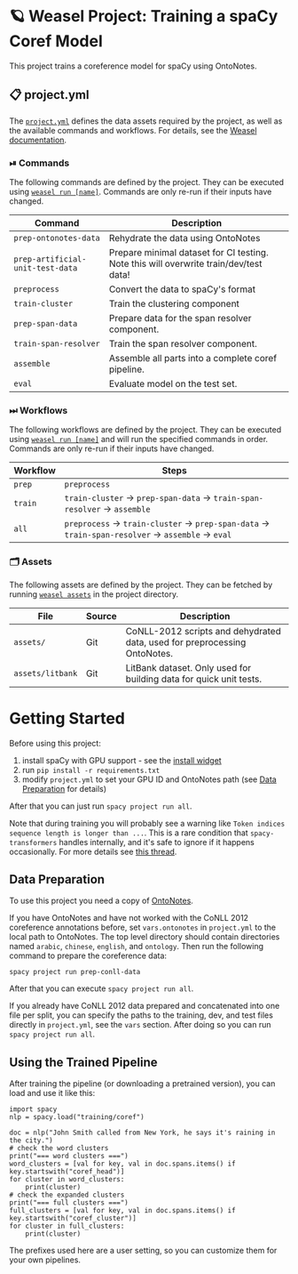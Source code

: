 <!-- WEASEL: AUTO-GENERATED DOCS START (do not remove) -->

# 🪐 Weasel Project: Training a spaCy Coref Model

This project trains a coreference model for spaCy using OntoNotes.


## 📋 project.yml

The [`project.yml`](project.yml) defines the data assets required by the
project, as well as the available commands and workflows. For details, see the
[Weasel documentation](https://github.com/explosion/weasel).

### ⏯ Commands

The following commands are defined by the project. They
can be executed using [`weasel run [name]`](https://github.com/explosion/weasel/tree/main/docs/cli.md#rocket-run).
Commands are only re-run if their inputs have changed.

| Command | Description |
| --- | --- |
| `prep-ontonotes-data` | Rehydrate the data using OntoNotes |
| `prep-artificial-unit-test-data` | Prepare minimal dataset for CI testing. Note this will overwrite train/dev/test data! |
| `preprocess` | Convert the data to spaCy's format |
| `train-cluster` | Train the clustering component |
| `prep-span-data` | Prepare data for the span resolver component. |
| `train-span-resolver` | Train the span resolver component. |
| `assemble` | Assemble all parts into a complete coref pipeline. |
| `eval` | Evaluate model on the test set. |

### ⏭ Workflows

The following workflows are defined by the project. They
can be executed using [`weasel run [name]`](https://github.com/explosion/weasel/tree/main/docs/cli.md#rocket-run)
and will run the specified commands in order. Commands are only re-run if their
inputs have changed.

| Workflow | Steps |
| --- | --- |
| `prep` | `preprocess` |
| `train` | `train-cluster` &rarr; `prep-span-data` &rarr; `train-span-resolver` &rarr; `assemble` |
| `all` | `preprocess` &rarr; `train-cluster` &rarr; `prep-span-data` &rarr; `train-span-resolver` &rarr; `assemble` &rarr; `eval` |

### 🗂 Assets

The following assets are defined by the project. They can
be fetched by running [`weasel assets`](https://github.com/explosion/weasel/tree/main/docs/cli.md#open_file_folder-assets)
in the project directory.

| File | Source | Description |
| --- | --- | --- |
| `assets/` | Git | CoNLL-2012 scripts and dehydrated data, used for preprocessing OntoNotes. |
| `assets/litbank` | Git | LitBank dataset. Only used for building data for quick unit tests. |

<!-- WEASEL: AUTO-GENERATED DOCS END (do not remove) -->

# Getting Started

Before using this project:

1. install spaCy with GPU support - see the [install widget](https://spacy.io/usage)
2. run `pip install -r requirements.txt`
3. modify `project.yml` to set your GPU ID and OntoNotes path (see [Data Preparation](#data-preparation) for details)

After that you can just run `spacy project run all`.

Note that during training you will probably see a warning like `Token indices
sequence length is longer than ...`. This is a rare condition that
`spacy-transformers` handles internally, and it's safe to ignore if it
happens occasionally. For more details see [this
thread](https://github.com/explosion/spaCy/discussions/9277#discussioncomment-1374226).

## Data Preparation

To use this project you need a copy of [OntoNotes](https://catalog.ldc.upenn.edu/LDC2013T19).

If you have OntoNotes and have not worked with the CoNLL 2012 coreference annotations before, set `vars.ontonotes` in `project.yml` to the local path to OntoNotes. The top level directory should contain directories named `arabic`, `chinese`, `english`, and `ontology`. Then run the following command to prepare the coreference data:

```
spacy project run prep-conll-data
```

After that you can execute `spacy project run all`.

If you already have CoNLL 2012 data prepared and concatenated into one file per split, you can specify the paths to the training, dev, and test files directly in `project.yml`, see the `vars` section. After doing so you can run `spacy project run all`.

## Using the Trained Pipeline

After training the pipeline (or downloading a pretrained version), you can load and use it like this:

```
import spacy
nlp = spacy.load("training/coref")

doc = nlp("John Smith called from New York, he says it's raining in the city.")
# check the word clusters
print("=== word clusters ===")
word_clusters = [val for key, val in doc.spans.items() if key.startswith("coref_head")]
for cluster in word_clusters:
    print(cluster)
# check the expanded clusters
print("=== full clusters ===")
full_clusters = [val for key, val in doc.spans.items() if key.startswith("coref_cluster")]
for cluster in full_clusters:
    print(cluster)
```

The prefixes used here are a user setting, so you can customize them for your
own pipelines.
